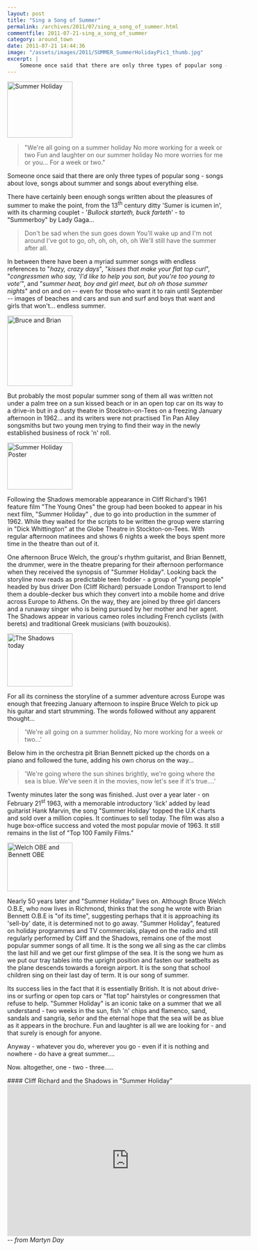 ```yaml
---
layout: post
title: "Sing a Song of Summer"
permalink: /archives/2011/07/sing_a_song_of_summer.html
commentfile: 2011-07-21-sing_a_song_of_summer
category: around_town
date: 2011-07-21 14:44:36
image: "/assets/images/2011/SUMMER_SummerHolidayPic1_thumb.jpg"
excerpt: |
    Someone once said that there are only three types of popular song - songs about love, songs about summer and songs about everything else.
---
```


<a href="/assets/images/2011/SUMMER_SummerHolidayPic1.jpg" title="See larger version of - Summer Holiday"><img src="/assets/images/2011/SUMMER_SummerHolidayPic1_thumb.jpg" width="150" height="129" alt="Summer Holiday" class="photo right" /></a>

> "We're all going on a summer holiday
>  No more working for a week or two
>  Fun and laughter on our summer holiday
>  No more worries for me or you...
>  For a week or two."
> 
 Someone once said that there are only three types of popular song - songs about love, songs about summer and songs about everything else.

There have certainly been enough songs written about the pleasures of summer to make the point, from the 13<sup>th</sup> century ditty 'Sumer is icumen in', with its charming couplet - '*Bullock starteth, buck farteth*' - to "Summerboy" by Lady Gaga...

> Don't be sad when the sun goes down
>  You'll wake up and I'm not around
>  I've got to go, oh, oh, oh, oh, oh
>  We'll still have the summer after all.
> 
 In between there have been a myriad summer songs with endless references to "*hazy, crazy days*", "*kisses that make your flat top curl*", "*congressmen who say, 'I'd like to help you son, but you're too young to vote'*", and "*summer heat, boy and girl meet, but oh oh those summer nights*" and on and on -- even for those who want it to rain until September -- images of beaches and cars and sun and surf and boys that want and girls that won't... endless summer.

<a href="/assets/images/2011/SUMMER_Bruce_and_Brian.jpg" title="See larger version of - Bruce and Brian"><img src="/assets/images/2011/SUMMER_Bruce_and_Brian_thumb.jpg" width="150" height="162" alt="Bruce and Brian" class="photo right" /></a>

But probably the most popular summer song of them all was written not under a palm tree on a sun kissed beach or in an open top car on its way to a drive-in but in a dusty theatre in Stockton-on-Tees on a freezing January afternoon in 1962... and its writers were not practised Tin Pan Alley songsmiths but two young men trying to find their way in the newly established business of rock 'n' roll.

<a href="/assets/images/2011/SUMMER_holiday_poster.jpg" title="See larger version of - Summer Holiday Poster"><img src="/assets/images/2011/SUMMER_holiday_poster_thumb.jpg" width="150" height="108" alt="Summer Holiday Poster" class="photo right" /></a>

Following the Shadows memorable appearance in Cliff Richard's 1961 feature film "The Young Ones" the group had been booked to appear in his next film, "Summer Holiday" , due to go into production in the summer of 1962. While they waited for the scripts to be written the group were starring in "Dick Whittington" at the Globe Theatre in Stockton-on-Tees. With regular afternoon matinees and shows 6 nights a week the boys spent more time in the theatre than out of it.

One afternoon Bruce Welch, the group's rhythm guitarist, and Brian Bennett, the drummer, were in the theatre preparing for their afternoon performance when they received the synopsis of "Summer Holiday". Looking back the storyline now reads as predictable teen fodder - a group of "young people" headed by bus driver Don (Cliff Richard) persuade London Transport to lend them a double-decker bus which they convert into a mobile home and drive across Europe to Athens. On the way, they are joined by three girl dancers and a runaway singer who is being pursued by her mother and her agent. The Shadows appear in various cameo roles including French cyclists (with berets) and traditional Greek musicians (with bouzoukis).

<a href="/assets/images/2011/SUMMER_The_Shadows_today.jpg" title="See larger version of - The Shadows today"><img src="/assets/images/2011/SUMMER_The_Shadows_today_thumb.jpg" width="150" height="122" alt="The Shadows today" class="photo right" /></a>

For all its corniness the storyline of a summer adventure across Europe was enough that freezing January afternoon to inspire Bruce Welch to pick up his guitar and start strumming. The words followed without any apparent thought...

> 'We're all going on a summer holiday,
>  No more working for a week or two...'
> 
 Below him in the orchestra pit Brian Bennett picked up the chords on a piano and followed the tune, adding his own chorus on the way...

> 'We're going where the sun shines brightly, we're going where the sea is blue.
>  We've seen it in the movies, now let's see if it's true....'
> 
 Twenty minutes later the song was finished. Just over a year later - on February 21<sup>st</sup> 1963, with a memorable introductory 'lick' added by lead guitarist Hank Marvin, the song "Summer Holiday' topped the U.K charts and sold over a million copies. It continues to sell today. The film was also a huge box-office success and voted the most popular movie of 1963. It still remains in the list of "Top 100 Family Films."

<a href="/assets/images/2011/SUMMER_Welch-OBE_Bennett-OBE.jpg" title="See larger version of - Welch OBE and Bennett OBE"><img src="/assets/images/2011/SUMMER_Welch-OBE_Bennett-OBE_thumb.jpg" width="150" height="112" alt="Welch OBE and Bennett OBE" class="photo right" /></a>

Nearly 50 years later and "Summer Holiday" lives on. Although Bruce Welch O.B.E, who now lives in Richmond, thinks that the song he wrote with Brian Bennett O.B.E is "of its time", suggesting perhaps that it is approaching its 'sell-by' date, it is determined not to go away. "Summer Holiday", featured on holiday programmes and TV commercials, played on the radio and still regularly performed by Cliff and the Shadows, remains one of the most popular summer songs of all time. It is the song we all sing as the car climbs the last hill and we get our first glimpse of the sea. It is the song we hum as we put our tray tables into the upright position and fasten our seatbelts as the plane descends towards a foreign airport. It is the song that school children sing on their last day of term. It is our song of summer.

Its success lies in the fact that it is essentially British. It is not about drive-ins or surfing or open top cars or "flat top" hairstyles or congressmen that refuse to help. "Summer Holiday" is an iconic take on a summer that we all understand - two weeks in the sun, fish 'n' chips and flamenco, sand, sandals and sangria, señor and the eternal hope that the sea will be as blue as it appears in the brochure. Fun and laughter is all we are looking for - and that surely is enough for anyone.

Anyway - whatever you do, wherever you go - even if it is nothing and nowhere - do have a great summer....

Now. altogether, one - two - three.....

<div markdown="1" class="box">
#### Cliff Richard and the Shadows in "Summer Holiday"

<iframe width="560" height="349" src="http://www.youtube-nocookie.com/embed/VFztPUSc-gI?rel=0" frameborder="0" allowfullscreen>
</iframe>
</div>
<cite>-- from Martyn Day</cite>
